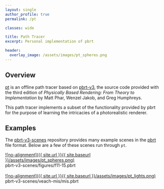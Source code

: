 ```yaml
---
layout: single
author_profile: true
permalink: /pt

classes: wide

title: Path Tracer
excerpt: Personal implementation of pbrt

header:
  overlay_image: /assets/images/pt_spheres.png
---
```


<style type="text/css">
.page__hero--overlay { height: 600px; background-position: 0 40%; }
</style>

<div class="no_margin_top">
<h2>Overview</h2>
</div>

[pt](https://github.com/kdbohne/pt) is an offline path tracer based on
[pbrt-v3](https://github.com/mmp/pbrt-v3), the source code provided with the
third edition of *Physically Based Rendering: From Theory to Implementation*
by Matt Phar, Wenzel Jakob, and Greg Humphreys.

This path tracer implements a subset of the functionality provided by pbrt
for the purpose of learning the intricacies of a photorealistic renderer.

## Examples

The [pbrt-v3-scenes](https://pbrt.org/scenes-v3.html) repository provides many example scenes in
the [pbrt](https://pbrt.org/fileformat-v3.html) file format. Below are a few of these scenes
run through `pt`.

<a href="/assets/images/pt_spheres.png">
![no-alignment]({{ site.url }}{{ site.baseurl }}/assets/images/pt_spheres.png)
</a>
<figcaption>pbrt-v3-scenes/figures/f11-15.pbrt</figcaption>

<br>

<a href="/assets/images/pt_lights.png">
![no-alignment]({{ site.url }}{{ site.baseurl }}/assets/images/pt_lights.png)
</a>
<figcaption>pbrt-v3-scenes/veach-mis/mis.pbrt</figcaption>
